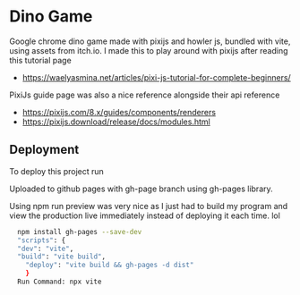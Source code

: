 

# Dino Game

Google chrome dino game made with pixijs and howler js, bundled with vite, using assets from itch.io. I made this to play around with pixijs after reading this tutorial page
- https://waelyasmina.net/articles/pixi-js-tutorial-for-complete-beginners/

PixiJs guide page was also a nice reference alongside their api reference
- https://pixijs.com/8.x/guides/components/renderers
- https://pixijs.download/release/docs/modules.html
## Deployment

To deploy this project run

Uploaded to github pages with gh-page branch using gh-pages library.

Using npm run preview was very nice as I just had to build my program and view the production live immediately instead of deploying it each time. lol
```bash
  npm install gh-pages --save-dev
  "scripts": {
  "dev": "vite",
  "build": "vite build",
    "deploy": "vite build && gh-pages -d dist"
    }
  Run Command: npx vite
```

